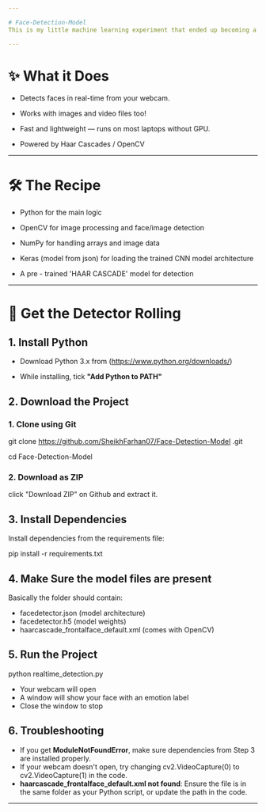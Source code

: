 ```yaml
---

# Face-Detection-Model
This is my little machine learning experiment that ended up becoming a real-time face detector. It takes a webcam feed (or an image) and finds human faces with surprising accuracy — thanks to Python, OpenCV, and some good old ML magic.

---
```


# ✨ What it Does
- Detects faces in real-time from your webcam.

- Works with images and video files too!

- Fast and lightweight — runs on most laptops without GPU.

- Powered by Haar Cascades / OpenCV

---

# 🛠 The Recipe
- Python for the main logic

- OpenCV for image processing and face/image detection

- NumPy for handling arrays and image data

- Keras (model from json) for loading the trained CNN model architecture

- A pre - trained 'HAAR CASCADE' model for detection

---

# 👀 Get the Detector Rolling

## 1. Install Python
- Download Python 3.x from (https://www.python.org/downloads/)

- While installing, tick **"Add Python to PATH"**

## 2. Download the Project

### 1. Clone using Git
git clone https://github.com/SheikhFarhan07/Face-Detection-Model .git

cd Face-Detection-Model

### 2. Download as ZIP
click "Download ZIP" on Github and extract it.

## 3. Install Dependencies
Install dependencies from the requirements file:

pip install -r requirements.txt

## 4. Make Sure the model files are present
Basically the folder should contain:
- facedetector.json (model architecture)
- facedetector.h5 (model weights)
- haarcascade_frontalface_default.xml (comes with OpenCV)

## 5. Run the Project

python realtime_detection.py

- Your webcam will open
- A window will show your face with an emotion label
- Close the window to stop

## 6. Troubleshooting

- If you get **ModuleNotFoundError**, make sure dependencies from Step 3 are installed properly.
- If your webcam doesn't open, try changing cv2.VideoCapture(0) to cv2.VideoCapture(1) in the code.
- **haarcascade_frontalface_default.xml not found**: Ensure the file is in the same folder as your Python script, or update the path in the code.

---
